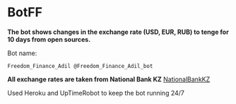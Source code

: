 # BotFF
**The bot shows changes in the exchange rate (USD, EUR, RUB) to tenge for 10 days from open sources.**

Bot name:
```
Freedom_Finance_Adil @Freedom_Finance_Adil_bot
```

**All exchange rates are taken from National Bank KZ**
[NationalBankKZ](https://nationalbank.kz/ru/exchangerates/ezhednevnye-oficialnye-rynochnye-kursy-valyut)

Used Heroku and UpTimeRobot to keep the bot running 24/7
